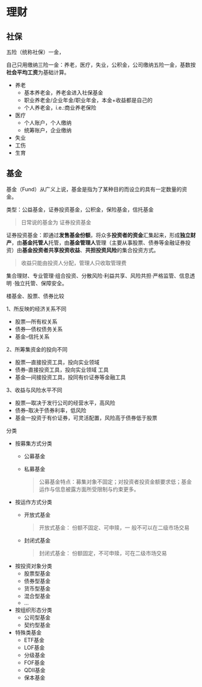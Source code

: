 # 理财

## 社保

五险（统称社保）一金，

自己只用缴纳三险一金：养老，医疗，失业，公积金，公司缴纳五险一金，基数按**社会平均工资**为基础计算。

- 养老
    - 基本养老金，养老金进入社保基金
    - 职业养老金/企业年金/职业年金，本金+收益都是自己的
    - 个人养老金，i.e.:商业养老保险
- 医疗
    - 个人账户，个人缴纳
    - 统筹账户，企业缴纳
- 失业
- 工伤
- 生育

## 基金

基金（Fund）从广义上说，基金是指为了某种目的而设立的具有一定数量的资金。

类型：公益基金，证券投资基金，公积金，保险基金，信托基金

> 日常说的基金为 证券投资基金

证券投资基金：即通过**发售基金份额**，将众多**投资者的资金**汇集起来，形成**独立财产**，由**基金托管人**托管，由**基金管理人**管理（主要从事股票、债券等金融证券投资）由**基金投资者共享投资收益**、**共担投资风险**的集合投资方式。

> 收益只能由投资人分配，管理人只收取管理费

集合理财、专业管理·组合投资、分散风险·利益共享、风险共担·严格监管、信息透明 ·独立托管、保障安全。

楼基金、股票、债券比较

1、所反映的经济关系不同

- 股票—所有权关系
- 债券—债权债务关系
- 基金–信托关系

2、所筹集资金的投向不同

- 股票—直接投资工具，投向实业领域
- 债券-直接投资工具，投向实业领域 工具
- 基金—间接投资工具，投同有价证券等金融工具

3、收益与风险水平不同

- 股票—取决于发行公司的经营水平，高风险
- 债券–取决于债券利率，低风险
- 基金一投资于有价证券，可灵活配置，风险高于债券低于股票

分类

- 按募集方式分类
    - 公募基金
    - 私募基金
      
        > 公募基金特点：募集对象不固定；对投资者投资金额要求低；基金运作与信息被露方面所受限制与约束更多。
- 按运作方式分类
    - 开放式基金
      
        > 开放式基金： 份额不固定、可申赎，一 般不可以在二级市场交易
    - 封闭式基金
      
        > 封闭式基金： 份额固定，不可申赎，可在二级市场交易
- 按投资对象分类
    - 股票型基金
    - 债券型基金
    - 货币型基金
    - 混合型基金
    - …
- 按组织形态分类
    - 公司型基金
    - 契约型基金
- 特殊类基金
    - ETF基金
    - LOF基金
    - 分级基金
    - FOF基金
    - QDII基金
    - 保本基金

